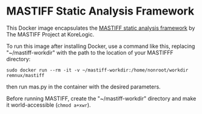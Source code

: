 # MASTIFF Static Analysis Framework 

This Docker image encapsulates the [MASTIFF static analysis framework][1] by The MASTIFF Project at KoreLogic.

To run this image after installing Docker, use a command like this, replacing "~/mastiff-workdir"  with the path to the location of your MASTIFFF directory:

    sudo docker run --rm -it -v ~/mastiff-workdir:/home/nonroot/workdir remnux/mastiff

then run mas.py in the container with the desired parameters.

Before running MASTIFF, create the  "~/mastiff-workdir" directory and make it world-accessible (`chmod a+xwr`).

  [1]: https://github.com/KoreLogicSecurity/mastiff
